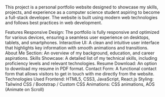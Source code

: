 This project is a personal portfolio website designed to showcase my skills, projects, and experience as a computer science student aspiring to become a full-stack developer. The website is built using modern web technologies and follows best practices in web development.

Features
Responsive Design: The portfolio is fully responsive and optimized for various devices, ensuring a seamless user experience on desktops, tablets, and smartphones.
Interactive UI: A clean and intuitive user interface that highlights key information with smooth animations and transitions.
About Me Section: An overview of my background, education, and career aspirations.
Skills Showcase: A detailed list of my technical skills, including proficiency levels and relevant technologies.
Resume Download: An option to download my resume in PDF format.
Contact Form: A functional contact form that allows visitors to get in touch with me directly from the website.
Technologies Used
Frontend: HTML5, CSS3, JavaScript, React.js
Styling: Tailwind CSS / Bootstrap / Custom CSS
Animations: CSS animations, AOS (Animate on Scroll)
